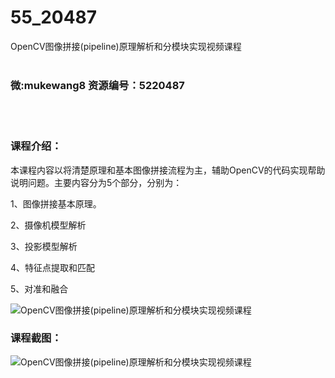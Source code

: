 # 55_20487
OpenCV图像拼接(pipeline)原理解析和分模块实现视频课程
<br/></br>
<h3>微:mukewang8 资源编号：5220487</h3>
<br/></br>
<h3>课程介绍：</h3>
<p>本课程内容以将清楚原理和基本图像拼接流程为主，辅助<a title="查看与 OpenCV 相关的文章" target="_blank">OpenCV</a>的代码实现帮助说明问题。主要内容分为5个部分，分别为：</p>
<p>1、图像拼接基本原理。</p>
<p>2、摄像机模型解析</p>
<p>3、投影模型解析</p>
<p>4、特征点提取和匹配</p>
<p>5、对准和融合</p>
<p><img src="https://www.ko996.com/wp-content/uploads/img/2021/07/1-49-300x211.png" alt="OpenCV图像拼接(pipeline)原理解析和分模块实现视频课程"></p>
<div class="info-desc">
<h3>课程截图：</h3>
<p><img src="https://www.ko996.com/wp-content/uploads/img/2021/07/2-46.png" alt="OpenCV图像拼接(pipeline)原理解析和分模块实现视频课程"></p>


			
</div>
